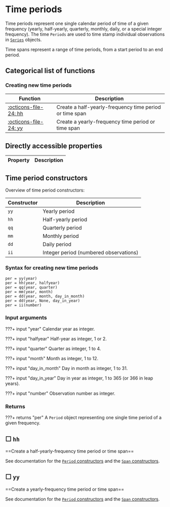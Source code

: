 
Time periods
=============

Time periods represent one single calendar period of time of a given
frequency (yearly, half-yearly, quarterly, monthly, daily, or a special
integer frequency). The time `Periods` are used to time stamp individual
observations in [`Series`](series.md) objects.

Time spans represent a range of time periods, from a start period to an end
period.
    


Categorical list of functions
-------------------------------

### Creating new time periods ###

Function | Description
----------|------------
[:octicons-file-24:&nbsp;hh](#hh) | Create a half-yearly-frequency time period or time span
[:octicons-file-24:&nbsp;yy](#yy) | Create a yearly-frequency time period or time span





Directly accessible properties
------------------------------

Property | Description
----------|------------



Time period constructors
--------------------------

Overview of time period constructors:

| Constructor | Description
|-------------|-------------
| `yy`        | Yearly period
| `hh`        | Half-yearly period
| `qq`        | Quarterly period
| `mm`        | Monthly period
| `dd`        | Daily period
| `ii`        | Integer period (numbered observations)


### Syntax for creating new time periods ###

    per = yy(year)
    per = hh(year, halfyear)
    per = qq(year, quarter)
    per = mm(year, month)
    per = dd(year, month, day_in_month)
    per = dd(year, None, day_in_year)
    per = ii(number)


### Input arguments ###

???+ input "year"
    Calendar year as integer.

???+ input "halfyear"
    Half-year as integer, 1 or 2.

???+ input "quarter"
    Quarter as integer, 1 to 4.

???+ input "month"
    Month as integer, 1 to 12.

???+ input "day_in_month"
    Day in month as integer, 1 to 31.

???+ input "day_in_year"
    Day in year as integer, 1 to 365 (or 366 in leap years).

???+ input "number"
    Observation number as integer.


### Returns ###


???+ returns "per"
    A `Period` object representing one single time period of a given
    frequency.
        



☐ `hh`
--------

==Create a half-yearly-frequency time period or time span==

See documentation for the [`Period` constructors](#time-period-constructors)
and the [`Span` constructors](spans.md).




☐ `yy`
--------

==Create a yearly-frequency time period or time span==

See documentation for the [`Period` constructors](#time-period-constructors)
and the [`Span` constructors](spans.md).
